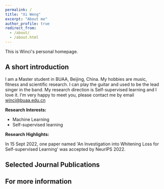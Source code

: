 ```yaml
---
permalink: /
title: "Xi Weng"
excerpt: "About me"
author_profile: true
redirect_from: 
  - /about/
  - /about.html
---
```


This is Winci's personal homepage.

## A short introduction
I am a Master student in BUAA, Beijing, China. My hobbies are music, fitness and scientific research. I can play the guitar and used to be the lead singer in the band. My research direction is Self-supervised learning and I love it. I'm very happy to meet you, please contact me by email winci@buaa.edu.cn

<b>Research Interests:</b>
* Machine Learning
* Self-supervised learning

<b>Research Highlights:</b>

In 15 Sept 2022, one paper named 'An Investigation into Whitening Loss for Self-supervised Learning' was accepted by NeurIPS 2022.

## Selected Journal Publications

## For more information

